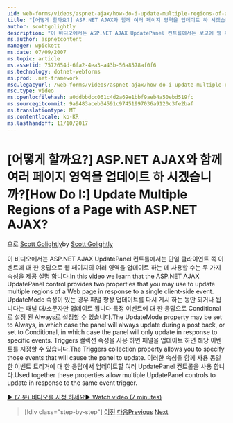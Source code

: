 ```yaml
---
uid: web-forms/videos/aspnet-ajax/how-do-i-update-multiple-regions-of-a-page-with-aspnet-ajax
title: "[어떻게 할까요?] ASP.NET AJAX와 함께 여러 페이지 영역을 업데이트 하 시겠습니까? | Microsoft 문서"
author: scottgolightly
description: "이 비디오에서는 ASP.NET AJAX UpdatePanel 컨트롤에서는 보고에 웹 페이지의 여러 영역을 업데이트 하는 데 사용할 수는 두 가지 속성을 제공 알아보기..."
ms.author: aspnetcontent
manager: wpickett
ms.date: 07/09/2007
ms.topic: article
ms.assetid: 7572654d-6fa2-4ea3-a43b-56a8578af0f6
ms.technology: dotnet-webforms
ms.prod: .net-framework
msc.legacyurl: /web-forms/videos/aspnet-ajax/how-do-i-update-multiple-regions-of-a-page-with-aspnet-ajax
msc.type: video
ms.openlocfilehash: a0ddbbdcc061c4d2a69e1bbf9aeb4a50ebd519fc
ms.sourcegitcommit: 9a9483aceb34591c97451997036a9120c3fe2baf
ms.translationtype: MT
ms.contentlocale: ko-KR
ms.lasthandoff: 11/10/2017
---
```

<a name="how-do-i-update-multiple-regions-of-a-page-with-aspnet-ajax"></a><span data-ttu-id="70d3e-104">[어떻게 할까요?] ASP.NET AJAX와 함께 여러 페이지 영역을 업데이트 하 시겠습니까?</span><span class="sxs-lookup"><span data-stu-id="70d3e-104">[How Do I:] Update Multiple Regions of a Page with ASP.NET AJAX?</span></span>
====================
<span data-ttu-id="70d3e-105">으로 [Scott Golightly](https://github.com/scottgolightly)</span><span class="sxs-lookup"><span data-stu-id="70d3e-105">by [Scott Golightly](https://github.com/scottgolightly)</span></span>

<span data-ttu-id="70d3e-106">이 비디오에서는 ASP.NET AJAX UpdatePanel 컨트롤에서는 단일 클라이언트 쪽 이벤트에 대 한 응답으로 웹 페이지의 여러 영역을 업데이트 하는 데 사용할 수는 두 가지 속성을 제공 설명 합니다.</span><span class="sxs-lookup"><span data-stu-id="70d3e-106">In this video we learn that the ASP.NET AJAX UpdatePanel control provides two properties that you may use to update multiple regions of a Web page in response to a single client-side event.</span></span> <span data-ttu-id="70d3e-107">UpdateMode 속성이 있는 경우 패널 항상 업데이트를 다시 게시 하는 동안 되거나 됩니다는 패널 대/소문자만 업데이트 됩니다 특정 이벤트에 대 한 응답으로 Conditional로 설정 된 Always로 설정할 수 있습니다.</span><span class="sxs-lookup"><span data-stu-id="70d3e-107">The UpdateMode property may be set to Always, in which case the panel will always update during a post back, or set to Conditional, in which case the panel will only update in response to specific events.</span></span> <span data-ttu-id="70d3e-108">Triggers 컬렉션 속성을 사용 하면 패널을 업데이트 하면 해당 이벤트를 지정할 수 있습니다.</span><span class="sxs-lookup"><span data-stu-id="70d3e-108">The Triggers collection property allows you to specify those events that will cause the panel to update.</span></span> <span data-ttu-id="70d3e-109">이러한 속성을 함께 사용 동일한 이벤트 트리거에 대 한 응답에서 업데이트할 여러 UpdatePanel 컨트롤을 사용 합니다.</span><span class="sxs-lookup"><span data-stu-id="70d3e-109">Used together these properties allow multiple UpdatePanel controls to update in response to the same event trigger.</span></span>

[<span data-ttu-id="70d3e-110">&#9654; (7 분) 비디오를 시청 하세요</span><span class="sxs-lookup"><span data-stu-id="70d3e-110">&#9654; Watch video (7 minutes)</span></span>](https://channel9.msdn.com/Blogs/ASP-NET-Site-Videos/how-do-i-update-multiple-regions-of-a-page-with-aspnet-ajax)

>[!div class="step-by-step"]
<span data-ttu-id="70d3e-111">[이전](how-do-i-implement-the-ajax-after-processing-pattern.md)
[다음](how-do-i-choose-between-methods-of-ajax-page-updates.md)</span><span class="sxs-lookup"><span data-stu-id="70d3e-111">[Previous](how-do-i-implement-the-ajax-after-processing-pattern.md)
[Next](how-do-i-choose-between-methods-of-ajax-page-updates.md)</span></span>
